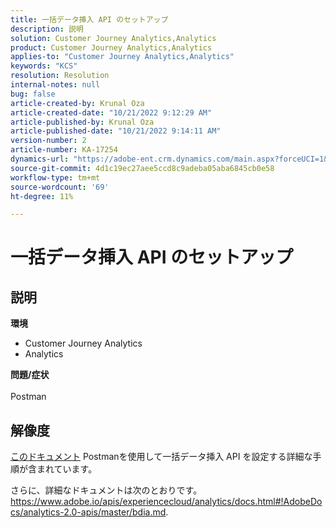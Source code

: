 ```yaml
---
title: 一括データ挿入 API のセットアップ
description: 説明
solution: Customer Journey Analytics,Analytics
product: Customer Journey Analytics,Analytics
applies-to: "Customer Journey Analytics,Analytics"
keywords: "KCS"
resolution: Resolution
internal-notes: null
bug: false
article-created-by: Krunal Oza
article-created-date: "10/21/2022 9:12:29 AM"
article-published-by: Krunal Oza
article-published-date: "10/21/2022 9:14:11 AM"
version-number: 2
article-number: KA-17254
dynamics-url: "https://adobe-ent.crm.dynamics.com/main.aspx?forceUCI=1&pagetype=entityrecord&etn=knowledgearticle&id=1433e07a-2051-ed11-bba2-0022480867fb"
source-git-commit: 4d1c19ec27aee5ccd8c9adeba05aba6845cb0e58
workflow-type: tm+mt
source-wordcount: '69'
ht-degree: 11%

---
```


# 一括データ挿入 API のセットアップ

## 説明

<b>環境</b>
- Customer Journey Analytics
- Analytics



<b>問題/症状</b><br><br>Postman<br>

## 解像度


[このドキュメント](https://spark.adobe.com/page/0jhQHMs74AtYz/) Postmanを使用して一括データ挿入 API を設定する詳細な手順が含まれています。

さらに、詳細なドキュメントは次のとおりです。https://www.adobe.io/apis/experiencecloud/analytics/docs.html#!AdobeDocs/analytics-2.0-apis/master/bdia.md.
